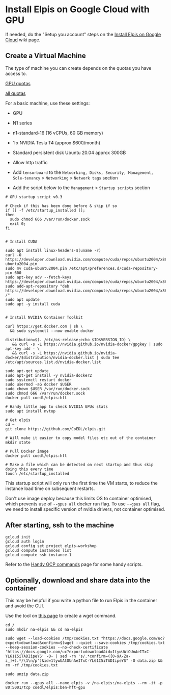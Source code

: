 # Install Elpis on Google Cloud with GPU

If needed, do the "Setup you account" steps on the [Install Elpis on Google Cloud](install-elpis-on-gcp.md) wiki page. 


## Create a Virtual Machine 

The type of machine you can create depends on the quotas you have access to. 

[GPU quotas](https://console.cloud.google.com/iam-admin/quotas?authuser=2&project=elpis-workshop&folder&organizationId&metric=GPUs%20(all%20regions)&location=GLOBAL)

[all quotas](https://console.cloud.google.com/iam-admin/quotas?authuser=2&project=elpis-workshop)

For a basic machine, use these settings:
* GPU
* N1 series
* n1-standard-16 (16 vCPUs, 60 GB memory)
* 1 x NVIDIA Tesla T4 (approx $600/month)

* Standard persistent disk Ubuntu 20.04 approx 300GB
* Allow http traffic
* Add `tensorboard` to the `Networking, Disks, Security, Management, Sole-tenancy` > `Networking` > `Network tags` section
* Add the script below to the `Management` > `Startup scripts` section

```shell
# GPU startup script v0.3

# Check if this has been done before & skip if so
if [[ -f /etc/startup_installed ]];
then
  sudo chmod 666 /var/run/docker.sock
  exit 0;
fi


# Install CUDA

sudo apt install linux-headers-$(uname -r)
curl -O https://developer.download.nvidia.com/compute/cuda/repos/ubuntu2004/x86_64/cuda-ubuntu2004.pin
sudo mv cuda-ubuntu2004.pin /etc/apt/preferences.d/cuda-repository-pin-600
sudo apt-key adv --fetch-keys https://developer.download.nvidia.com/compute/cuda/repos/ubuntu2004/x86_64/7fa2af80.pub
sudo add-apt-repository "deb https://developer.download.nvidia.com/compute/cuda/repos/ubuntu2004/x86_64/ /"
sudo apt update
sudo apt -y install cuda


# Install NVIDIA Container Toolkit

curl https://get.docker.com | sh \
  && sudo systemctl --now enable docker

distribution=$(. /etc/os-release;echo $ID$VERSION_ID) \
   && curl -s -L https://nvidia.github.io/nvidia-docker/gpgkey | sudo apt-key add - \
   && curl -s -L https://nvidia.github.io/nvidia-docker/$distribution/nvidia-docker.list | sudo tee /etc/apt/sources.list.d/nvidia-docker.list

sudo apt-get update
sudo apt-get install -y nvidia-docker2
sudo systemctl restart docker
sudo usermod -aG docker $USER
sudo chown $USER /var/run/docker.sock
sudo chmod 666 /var/run/docker.sock
docker pull coedl/elpis:hft

# Handy little app to check NVIDIA GPUs stats
sudo apt install nvtop

# Get elpis
cd ~
git clone https://github.com/CoEDL/elpis.git

# Will make it easier to copy model files etc out of the container
mkdir state

# Pull Docker image
docker pull coedl/elpis:hft

# Make a file which can be detected on next startup and thus skip doing this every time
touch /etc/startup_installed

```


This startup script will only run the first time the VM starts, to reduce the instance load time on subsequent restarts.


Don't use image deploy because this limits OS to container optimised, which prevents use of `--gpus all` docker run flag. To use `--gpus all` flag, we need to install specific version of nvidia drivers, not container optimised.




## After starting, ssh to the machine

```
gcloud init
gcloud auth login
gcloud config set project elpis-workshop
gcloud compute instances list
gcloud compute ssh instance-1
```

Refer to the [Handy GCP commands](handy-gcp-commands.md) page for some handy scripts.


## Optionally, download and share data into the container

This may be helpful if you write a python file to run Elpis in the container and avoid the GUI.

Use the tool on [this page](https://angelov.ai/post/2020/wget-files-from-gdrive/) to create a wget command.

```
cd /
sudo mkdir na-elpis && cd na-elpis

sudo wget --load-cookies /tmp/cookies.txt "https://docs.google.com/uc?export=download&confirm=$(wget --quiet --save-cookies /tmp/cookies.txt --keep-session-cookies --no-check-certificate 'https://docs.google.com/uc?export=download&id=1tywUAtOUnAeITxC-YL61I5iTADIipeYS' -O- | sed -rn 's/.*confirm=([0-9A-Za-z_]+).*/\1\n/p')&id=1tywUAtOUnAeITxC-YL61I5iTADIipeYS" -O data.zip && rm -rf /tmp/cookies.txt

sudo unzip data.zip
```

```
docker run --gpus all --name elpis -v /na-elpis:/na-elpis --rm -it -p 80:5001/tcp coedl/elpis:ben-hft-gpu
```
